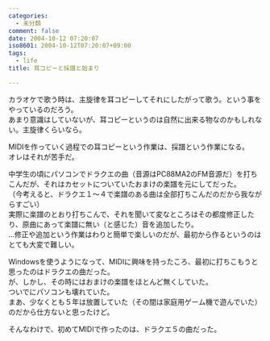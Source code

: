 ```yaml
---
categories:
  - 未分類
comment: false
date: 2004-10-12 07:20:07
iso8601: 2004-10-12T07:20:07+09:00
tags:
  - life
title: 耳コピーと採譜と始まり

---
```


<div class="entry-body">
  <p>カラオケで歌う時は、主旋律を耳コピーしてそれにしたがって歌う。という事をやっているのだろう。<br />
    あまり意識はしていないが、耳コピーというのは自然に出来る物なのかもしれない。主旋律くらいなら。</p>

  <p>MIDIを作っていく過程での耳コピーという作業は、採譜という作業になる。<br />
    オレはそれが苦手だ。</p>

  <p>中学生の頃にパソコンでドラクエの曲（音源はPC88MA2のFM音源だ）を打ちこんだが、それはカセットについていたおまけの楽譜を元にしてだった。<br />
    （今考えると、ドラクエ１〜４で楽譜のある曲は全部打ちこんだのだから我ながらすごい）<br />
    実際に楽譜のとおり打ちこんで、それを聞いて変なところはその都度修正したり、原曲にあって楽譜に無い（と感じた）音を追加したり。<br />
    …修正や追加という作業はわりと簡単で楽しいのだが、最初から作るというのはとても大変で難しい。</p>

  <p>Windowsを使うようになって、MIDIに興味を持ったころ、最初に打ちこもうと思ったのはドラクエの曲だった。<br />
    が、しかし、その時にはおまけの楽譜をほとんど無くしていた。<br />
    ついでにパソコンも壊れていた。<br />
    まあ、少なくとも５年は放置していた（その間は家庭用ゲーム機で遊んでいた）のだから仕方ないと思ったけど。</p>

  <p>そんなわけで、初めてMIDIで作ったのは、ドラクエ５の曲だった。</p>
</div>
